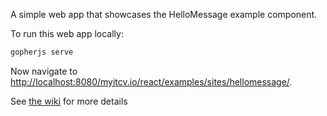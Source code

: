 A simple web app that showcases the HelloMessage example component.

To run this web app locally:

```bash
gopherjs serve
```

Now navigate to [http://localhost:8080/myitcv.io/react/examples/sites/hellomessage/](http://localhost:8080/myitcv.io/react/examples/sites/hellomessage/).

See [the wiki](https://github.com/myitcv/x/blob/master/react/_doc/README.md) for more details
